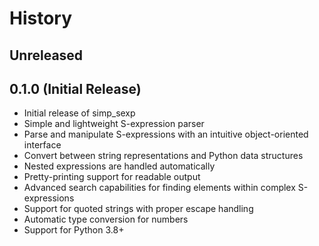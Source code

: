 # History

## Unreleased

## 0.1.0 (Initial Release)
- Initial release of simp_sexp
- Simple and lightweight S-expression parser
- Parse and manipulate S-expressions with an intuitive object-oriented interface
- Convert between string representations and Python data structures
- Nested expressions are handled automatically
- Pretty-printing support for readable output
- Advanced search capabilities for finding elements within complex S-expressions
- Support for quoted strings with proper escape handling
- Automatic type conversion for numbers
- Support for Python 3.8+